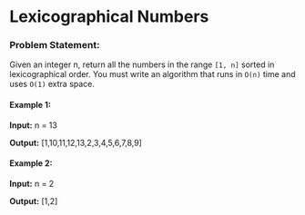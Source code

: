 # Lexicographical Numbers

### Problem Statement:
Given an integer n, return all the numbers in the range `[1, n]` sorted in lexicographical order.
You must write an algorithm that runs in `O(n)` time and uses `O(1)` extra space. 

#### Example 1:

**Input:** n = 13

**Output:** [1,10,11,12,13,2,3,4,5,6,7,8,9]

#### Example 2:

**Input:** n = 2

**Output:** [1,2]
